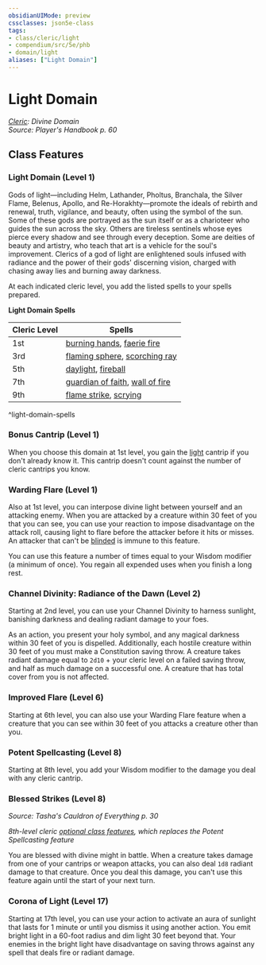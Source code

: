 ```yaml
---
obsidianUIMode: preview
cssclasses: json5e-class
tags:
- class/cleric/light
- compendium/src/5e/phb
- domain/light
aliases: ["Light Domain"]
---
```

# Light Domain
*[Cleric](./cleric.md#): Divine Domain*  
*Source: Player's Handbook p. 60*  


## Class Features

### Light Domain (Level 1)

Gods of light—including Helm, Lathander, Pholtus, Branchala, the Silver Flame, Belenus, Apollo, and Re-Horakhty—promote the ideals of rebirth and renewal, truth, vigilance, and beauty, often using the symbol of the sun. Some of these gods are portrayed as the sun itself or as a charioteer who guides the sun across the sky. Others are tireless sentinels whose eyes pierce every shadow and see through every deception. Some are deities of beauty and artistry, who teach that art is a vehicle for the soul's improvement. Clerics of a god of light are enlightened souls infused with radiance and the power of their gods' discerning vision, charged with chasing away lies and burning away darkness.

At each indicated cleric level, you add the listed spells to your spells prepared.

**Light Domain Spells**

| Cleric Level | Spells |
|--------------|--------|
| 1st | [burning hands](../spells/burning-hands.md#), [faerie fire](../spells/faerie-fire.md#) |
| 3rd | [flaming sphere](../spells/flaming-sphere.md#), [scorching ray](../spells/scorching-ray.md#) |
| 5th | [daylight](../spells/daylight.md#), [fireball](../spells/fireball.md#) |
| 7th | [guardian of faith](../spells/guardian-of-faith.md#), [wall of fire](../spells/wall-of-fire.md#) |
| 9th | [flame strike](../spells/flame-strike.md#), [scrying](../spells/scrying.md#) |
^light-domain-spells

### Bonus Cantrip (Level 1)

When you choose this domain at 1st level, you gain the [light](../spells/light.md#) cantrip if you don't already know it. This cantrip doesn't count against the number of cleric cantrips you know.

### Warding Flare (Level 1)

Also at 1st level, you can interpose divine light between yourself and an attacking enemy. When you are attacked by a creature within 30 feet of you that you can see, you can use your reaction to impose disadvantage on the attack roll, causing light to flare before the attacker before it hits or misses. An attacker that can't be [blinded](../../Rules%20&%20Options/5e%20Rules/conditions.md##blinded) is immune to this feature.

You can use this feature a number of times equal to your Wisdom modifier (a minimum of once). You regain all expended uses when you finish a long rest.

### Channel Divinity: Radiance of the Dawn (Level 2)

Starting at 2nd level, you can use your Channel Divinity to harness sunlight, banishing darkness and dealing radiant damage to your foes.

As an action, you present your holy symbol, and any magical darkness within 30 feet of you is dispelled. Additionally, each hostile creature within 30 feet of you must make a Constitution saving throw. A creature takes radiant damage equal to `2d10` + your cleric level on a failed saving throw, and half as much damage on a successful one. A creature that has total cover from you is not affected.

### Improved Flare (Level 6)

Starting at 6th level, you can also use your Warding Flare feature when a creature that you can see within 30 feet of you attacks a creature other than you.

### Potent Spellcasting (Level 8)

Starting at 8th level, you add your Wisdom modifier to the damage you deal with any cleric cantrip.

### Blessed Strikes (Level 8)
_Source: Tasha's Cauldron of Everything p. 30_

*8th-level cleric [optional class features](../../Rules%20&%20Options/5e%20Rules/variant-rules/optional-class-features-tce.md#), which replaces the Potent Spellcasting feature*

You are blessed with divine might in battle. When a creature takes damage from one of your cantrips or weapon attacks, you can also deal `1d8` radiant damage to that creature. Once you deal this damage, you can't use this feature again until the start of your next turn.

### Corona of Light (Level 17)

Starting at 17th level, you can use your action to activate an aura of sunlight that lasts for 1 minute or until you dismiss it using another action. You emit bright light in a 60-foot radius and dim light 30 feet beyond that. Your enemies in the bright light have disadvantage on saving throws against any spell that deals fire or radiant damage.